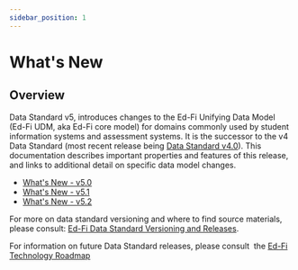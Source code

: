 ```yaml
---
sidebar_position: 1
---
```


# What's New

## Overview

Data Standard v5, introduces changes to the Ed-Fi Unifying Data Model (Ed-Fi UDM, aka
Ed-Fi core model) for domains commonly
used by student information systems and assessment systems. It is the successor
to the v4 Data Standard (most recent release being [Data Standard
v4.0](https://edfi.atlassian.net/wiki/display/EFDS4x/)). This documentation
describes important properties and features of this release, and links to
additional detail on specific data model changes.

* [What's New - v5.0](./whats-new-v50.md)
* [What's New - v5.1](./whats-new-v51.md)
* [What's New - v5.2](./whats-new-v52.md)

For more on data standard versioning and where to find source materials, please
consult: [Ed-Fi Data Standard Versioning and
Releases](../../versioning-and-releases).

For information on future Data Standard releases, please consult  the [Ed-Fi
Technology
Roadmap](/reference/roadmap/)
